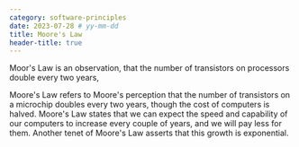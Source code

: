 ```yaml
---
category: software-principles
date: 2023-07-28 # yy-mm-dd
title: Moore's Law
header-title: true
---
```


Moor's Law is an observation, that the number of transistors on processors double every two years, 

Moore's Law refers to Moore's perception that the number of transistors on a microchip doubles every two years, though the cost of computers is halved. Moore's Law states that we can expect the speed and capability of our computers to increase every couple of years, and we will pay less for them. Another tenet of Moore's Law asserts that this growth is exponential.